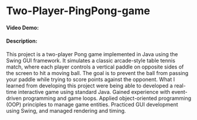 # Two-Player-PingPong-game

#### Video Demo:  <URL HERE>

#### Description:

This project is a two-player Pong game implemented in Java using the Swing GUI framework. It simulates a classic arcade-style table tennis match, where each player controls a vertical paddle on opposite sides of the screen to hit a moving ball. The goal is to prevent the ball from passing your paddle while trying to score points against the opponent.
What I learned from developing this project were being able to developed a real-time interactive game using standard Java. Gained experience with event-driven programming and game loops. Applied object-oriented programming (OOP) principles to manage game entities. Practiced GUI development using Swing, and managed rendering and timing.

